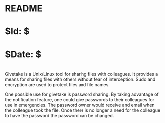 # README
# $Id: $
# $Date: $
#
Givetake is a Unix/Linux tool for sharing files with colleagues.  It provides a
means for sharing files with others without fear of interception.  Sudo and
encryption are used to protect files and file names.

One possible use for givetake is password sharing. By taking advantage of the
notification feature, one could give passwords to their colleagues for use in
emergencies. The password owner would receive and email when the colleague took
the file. Once there is no longer a need for the colleague to have the password
the password can be changed.

